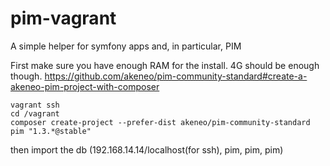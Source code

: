 # pim-vagrant
A simple helper for symfony apps and, in particular, PIM

First make sure you have enough RAM for the install. 4G should be enough though.
https://github.com/akeneo/pim-community-standard#create-a-akeneo-pim-project-with-composer

```
vagrant ssh
cd /vagrant
composer create-project --prefer-dist akeneo/pim-community-standard pim "1.3.*@stable"
```

then import the db (192.168.14.14/localhost(for ssh), pim, pim, pim)
